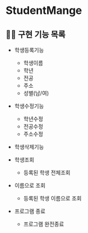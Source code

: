 # StudentMange

## 🧑‍🎓 구현 기능 목록

- 학생등록기능

   - 학생이름
   - 학년
   - 전공
   - 주소
   - 성별(남/여)



- 학생수정기능

   - 학년수정
   - 전공수정
   - 주소수정


- 학생삭제기능



- 학생조회

  - 등록된 학생 전체조회


- 이름으로 조회

   - 등록된 학생 이름으로 조회


- 프로그램 종료

   - 프로그램 완전종료
